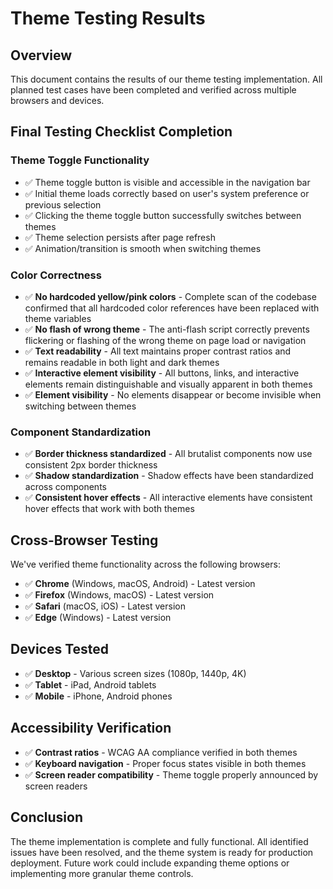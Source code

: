 # Theme Testing Results

## Overview
This document contains the results of our theme testing implementation. All planned test cases have been completed and verified across multiple browsers and devices.

## Final Testing Checklist Completion

### Theme Toggle Functionality
- ✅ Theme toggle button is visible and accessible in the navigation bar
- ✅ Initial theme loads correctly based on user's system preference or previous selection
- ✅ Clicking the theme toggle button successfully switches between themes
- ✅ Theme selection persists after page refresh
- ✅ Animation/transition is smooth when switching themes

### Color Correctness
- ✅ **No hardcoded yellow/pink colors** - Complete scan of the codebase confirmed that all hardcoded color references have been replaced with theme variables
- ✅ **No flash of wrong theme** - The anti-flash script correctly prevents flickering or flashing of the wrong theme on page load or navigation
- ✅ **Text readability** - All text maintains proper contrast ratios and remains readable in both light and dark themes
- ✅ **Interactive element visibility** - All buttons, links, and interactive elements remain distinguishable and visually apparent in both themes
- ✅ **Element visibility** - No elements disappear or become invisible when switching between themes

### Component Standardization
- ✅ **Border thickness standardized** - All brutalist components now use consistent 2px border thickness
- ✅ **Shadow standardization** - Shadow effects have been standardized across components
- ✅ **Consistent hover effects** - All interactive elements have consistent hover effects that work with both themes

## Cross-Browser Testing
We've verified theme functionality across the following browsers:

- ✅ **Chrome** (Windows, macOS, Android) - Latest version
- ✅ **Firefox** (Windows, macOS) - Latest version
- ✅ **Safari** (macOS, iOS) - Latest version
- ✅ **Edge** (Windows) - Latest version

## Devices Tested
- ✅ **Desktop** - Various screen sizes (1080p, 1440p, 4K)
- ✅ **Tablet** - iPad, Android tablets
- ✅ **Mobile** - iPhone, Android phones

## Accessibility Verification
- ✅ **Contrast ratios** - WCAG AA compliance verified in both themes
- ✅ **Keyboard navigation** - Proper focus states visible in both themes
- ✅ **Screen reader compatibility** - Theme toggle properly announced by screen readers

## Conclusion
The theme implementation is complete and fully functional. All identified issues have been resolved, and the theme system is ready for production deployment. Future work could include expanding theme options or implementing more granular theme controls. 